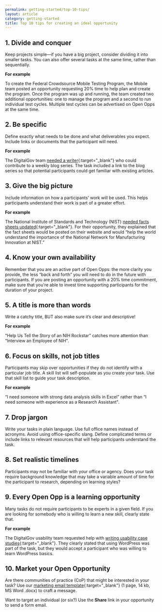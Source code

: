 ```yaml
---
permalink: getting-started/top-10-tips/
layout: article
category: getting-started
title: Top 10 tips for creating an ideal opportunity
---
```


## 1. Divide and conquer
Keep projects simple—if you have a big project, consider dividing it into smaller tasks. You can also offer several tasks at the same time, rather than sequentially.

**For example**

To create the Federal Crowdsource Mobile Testing Program, the Mobile team posted an opportunity requesting 20% time to help plan and create the program. Once the program was up and running, the team created two additional opportunities: one to manage the program and a second to run individual test cycles. Multiple test cycles can be advertised on Open Opps at the same time.

## 2. Be specific
Define exactly what needs to be done and what deliverables you expect. Include links or documents that the participant will need.

**For example**

The DigitalGov team [needed a writer](https://openopps.usajobs.gov/tasks/25){:target="_blank"} who could contribute to a weekly blog series. The task included a link to the blog series so that potential participants could get familiar with existing articles.

## 3. Give the big picture
Include information on how a participants’ work will be used. This helps participants understand their work is part of a greater effort.

**For example**

The National Institute of Standards and Technology (NIST) [needed facts sheets updated](https://openopps.usajobs.gov/tasks/24){:target="_blank"}. For their opportunity, they explained that the fact sheets would be posted on their website and would “help the world understand the importance of the National Network for Manufacturing Innovation at NIST.”

## 4. Know your own availability
Remember that you are an active part of Open Opps: the more clarity you provide, the less “back and forth” you will need to do in the future with participants. If you are posting an opportunity with a 20% time commitment, make sure that you're able to invest time supporting participants for the duration of your project.

## 5. A title is more than words
Write a catchy title, BUT also make sure it’s clear and descriptive!

**For example**

“Help Us Tell the Story of an NIH Rockstar” catches more attention than “Interview an Employee of NIH".

## 6. Focus on skills, not job titles
Participants may skip over opportunities if they do not identify with a particular job title. A skill list will self-populate as you create your task. Use that skill list to guide your task description.

**For example**

“I need someone with strong data analysis skills in Excel” rather than “I need someone with experience as a Research Assistant".

## 7. Drop jargon
Write your tasks in plain language. Use full office names instead of acronyms. Avoid using office-specific slang. Define complicated terms or include links to relevant resources that will help participants understand the task.

## 8. Set realistic timelines
Participants may not be familiar with your office or agency. Does your task require background knowledge that may take a variable amount of time for the participant to research, depending on learning styles?

## 9. Every Open Opp is a learning opportunity
Many tasks do not require participants to be experts in a given field. If you are looking for somebody who is willing to learn a new skill, clearly state that.

**For example**

The DigitalGov usability team requested help with [writing usability case studies](https://openopps.usajobs.gov/tasks/18){:target="_blank"}. They clearly stated that using WordPress was part of the task, but they would accept a participant who was willing to learn WordPress basics.

## 10. Market your Open Opportunity 
Are there communities of practice (CoP) that might be interested in your task? Use our [marketing email template](../opportunity/Open-opportunities-marketing-email-template.docx){:target="_blank"} (1 page, 14 kb, MS Word .docx) to craft a message.

Want to target an individual (or six?) Use the **Share** link in your opportunity to send a form email.

